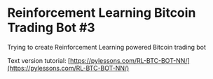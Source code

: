 # Reinforcement Learning Bitcoin Trading Bot #3
Trying to create Reinforcement Learning powered Bitcoin trading bot

Text version tutorial: [https://pylessons.com/RL-BTC-BOT-NN/](https://pylessons.com/RL-BTC-BOT-NN/)
